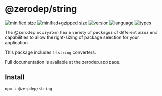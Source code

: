 # @zerodep/string

[![minified size](https://img.shields.io/bundlephobia/min/@zerodep/string?style=flat-square&color=blue)](https://bundlephobia.com/package/@zerodep/string)
[![minified+gzipped size](https://img.shields.io/bundlephobia/minzip/@zerodep/string?style=flat-square&color=blue)](https://bundlephobia.com/package/@zerodep/string)
[![version](https://img.shields.io/npm/v/@zerodep/string?style=flat-square&color=blue)](https://www.npmjs.com/package/@zerodep/string)
![language](https://img.shields.io/badge/typescript-100%25-blue?style=flat-square)
![types](https://img.shields.io/badge/types-included-blue?style=flat-square)

The @zerodep ecosystem has a variety of packages of different sizes and capabilities to allow the right-sizing of package selection for your application.

This package includes all `string` converters.

Full documentation is available at the [zerodep.app](http://zerodep.app/#/string) page.

## Install

```bash
npm i @zerpdep/string
```
